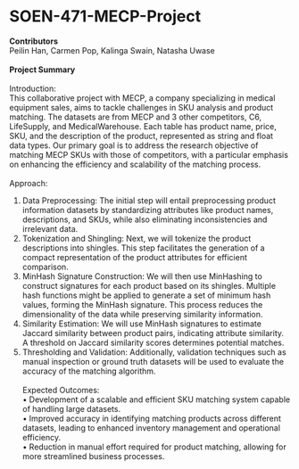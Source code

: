 # SOEN-471-MECP-Project <br>
<b> Contributors </b> <br>
Peilin Han, Carmen Pop, Kalinga Swain, Natasha Uwase <br><br>
<b>Project Summary </b> <br><br>
Introduction:<br>
This collaborative project with MECP, a company specializing in medical equipment sales, aims to tackle challenges in SKU analysis and product matching. The datasets are from MECP and 3 other competitors, C6, LifeSupply, and MedicalWarehouse. Each table has product name, price, SKU, and the description of the product, represented as string and float data types. Our primary goal is to address the research objective of matching MECP SKUs with those of competitors, with a particular emphasis on enhancing the efficiency and scalability of the matching process.<br><br>
Approach:<br>
1.	Data Preprocessing: The initial step will entail preprocessing product information datasets by standardizing attributes like product names, descriptions, and SKUs, while also eliminating inconsistencies and irrelevant data.<br>
2.	Tokenization and Shingling: Next, we will tokenize the product descriptions into shingles. This step facilitates the generation of a compact representation of the product attributes for efficient comparison.<br>
3.	MinHash Signature Construction: We will then use MinHashing to construct signatures for each product based on its shingles. Multiple hash functions might be applied to generate a set of minimum hash values, forming the MinHash signature. This process reduces the dimensionality of the data while preserving similarity information.<br>
4.	Similarity Estimation: We will use MinHash signatures to estimate Jaccard similarity between product pairs, indicating attribute similarity. A threshold on Jaccard similarity scores determines potential matches.<br>
5.	Thresholding and Validation: Additionally, validation techniques such as manual inspection or ground truth datasets will be used to evaluate the accuracy of the matching algorithm.<br><br>
Expected Outcomes:<br>
•	Development of a scalable and efficient SKU matching system capable of handling large datasets.<br>
•	Improved accuracy in identifying matching products across different datasets, leading to enhanced inventory management and operational efficiency.<br>
•	Reduction in manual effort required for product matching, allowing for more streamlined business processes.<br>
